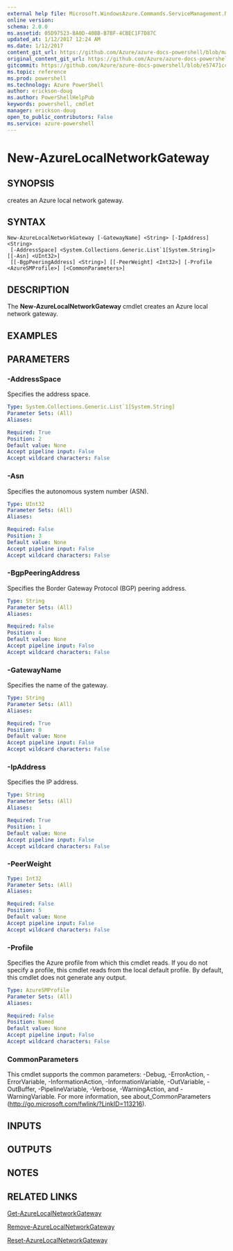 ```yaml
---
external help file: Microsoft.WindowsAzure.Commands.ServiceManagement.Network.dll-Help.xml
online version: 
schema: 2.0.0
ms.assetid: 05D97523-BA0D-40BB-B7BF-4CBEC1F7D87C
updated_at: 1/12/2017 12:24 AM
ms.date: 1/12/2017
content_git_url: https://github.com/Azure/azure-docs-powershell/blob/master/azureps-cmdlets-docs/ServiceManagement/Azure.Networking/v3.0.0/New-AzureLocalNetworkGateway.md
original_content_git_url: https://github.com/Azure/azure-docs-powershell/blob/master/azureps-cmdlets-docs/ServiceManagement/Azure.Networking/v3.0.0/New-AzureLocalNetworkGateway.md
gitcommit: https://github.com/Azure/azure-docs-powershell/blob/e57471ccf6c62263125f4c01fc0b0ce8ed76d386/azureps-cmdlets-docs/ServiceManagement/Azure.Networking/v3.0.0/New-AzureLocalNetworkGateway.md
ms.topic: reference
ms.prod: powershell
ms.technology: Azure PowerShell
author: erickson-doug
ms.author: PowerShellHelpPub
keywords: powershell, cmdlet
manager: erickson-doug
open_to_public_contributors: False
ms.service: azure-powershell
---
```


# New-AzureLocalNetworkGateway

## SYNOPSIS
creates an Azure local network gateway.

## SYNTAX

```
New-AzureLocalNetworkGateway [-GatewayName] <String> [-IpAddress] <String>
 [-AddressSpace] <System.Collections.Generic.List`1[System.String]> [[-Asn] <UInt32>]
 [[-BgpPeeringAddress] <String>] [[-PeerWeight] <Int32>] [-Profile <AzureSMProfile>] [<CommonParameters>]
```

## DESCRIPTION
The **New-AzureLocalNetworkGateway** cmdlet creates an Azure local network gateway.

## EXAMPLES


## PARAMETERS

### -AddressSpace
Specifies the address space.

```yaml
Type: System.Collections.Generic.List`1[System.String]
Parameter Sets: (All)
Aliases: 

Required: True
Position: 2
Default value: None
Accept pipeline input: False
Accept wildcard characters: False
```

### -Asn
Specifies the autonomous system number (ASN).

```yaml
Type: UInt32
Parameter Sets: (All)
Aliases: 

Required: False
Position: 3
Default value: None
Accept pipeline input: False
Accept wildcard characters: False
```

### -BgpPeeringAddress
Specifies the Border Gateway Protocol (BGP) peering address.

```yaml
Type: String
Parameter Sets: (All)
Aliases: 

Required: False
Position: 4
Default value: None
Accept pipeline input: False
Accept wildcard characters: False
```

### -GatewayName
Specifies the name of the gateway.

```yaml
Type: String
Parameter Sets: (All)
Aliases: 

Required: True
Position: 0
Default value: None
Accept pipeline input: False
Accept wildcard characters: False
```

### -IpAddress
Specifies the IP address.

```yaml
Type: String
Parameter Sets: (All)
Aliases: 

Required: True
Position: 1
Default value: None
Accept pipeline input: False
Accept wildcard characters: False
```

### -PeerWeight
```yaml
Type: Int32
Parameter Sets: (All)
Aliases: 

Required: False
Position: 5
Default value: None
Accept pipeline input: False
Accept wildcard characters: False
```

### -Profile
Specifies the Azure profile from which this cmdlet reads. 
If you do not specify a profile, this cmdlet reads from the local default profile.
By default, this cmdlet does not generate any output.

```yaml
Type: AzureSMProfile
Parameter Sets: (All)
Aliases: 

Required: False
Position: Named
Default value: None
Accept pipeline input: False
Accept wildcard characters: False
```

### CommonParameters
This cmdlet supports the common parameters: -Debug, -ErrorAction, -ErrorVariable, -InformationAction, -InformationVariable, -OutVariable, -OutBuffer, -PipelineVariable, -Verbose, -WarningAction, and -WarningVariable. For more information, see about_CommonParameters (http://go.microsoft.com/fwlink/?LinkID=113216).

## INPUTS

## OUTPUTS

## NOTES

## RELATED LINKS

[Get-AzureLocalNetworkGateway](xref:ServiceManagement/Azure.Networking/v3.0.0/Get-AzureLocalNetworkGateway.md)

[Remove-AzureLocalNetworkGateway](xref:ServiceManagement/Azure.Networking/v3.0.0/Remove-AzureLocalNetworkGateway.md)

[Reset-AzureLocalNetworkGateway](xref:ServiceManagement/Azure.Networking/v3.0.0/Reset-AzureLocalNetworkGateway.md)


